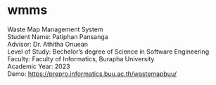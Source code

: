 # wmms  
Waste Map Management System  
Student Name: Patiphan Pansanga  
Advisor: Dr. Athitha Onuean  
Level of Study: Bechelor’s degree of Science in Software Engineering  
Faculty: Faculty of Informatics, Burapha University  
Academic Year: 2023  
Demo: https://prepro.informatics.buu.ac.th/wastemapbuu/  

